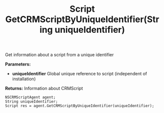 ﻿---
uid: crmscript_ref_NSCRMScriptAgent_GetCRMScriptByUniqueIdentifier
title: Script GetCRMScriptByUniqueIdentifier(String uniqueIdentifier)
intellisense: NSCRMScriptAgent.GetCRMScriptByUniqueIdentifier
keywords: NSCRMScriptAgent, GetCRMScriptByUniqueIdentifier
so.topic: reference
---

Get information about a script from a unique identifier

**Parameters:**
 - **uniqueIdentifier** Global unique reference to script (independent of installation)

**Returns:** Information about CRMScript

```crmscript
NSCRMScriptAgent agent;
String uniqueIdentifier;
Script res = agent.GetCRMScriptByUniqueIdentifier(uniqueIdentifier);
```

